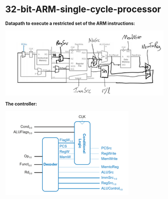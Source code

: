 # 32-bit-ARM-single-cycle-processor

**Datapath to execute a restricted set of the ARM instructions:**

![](docs/datapath.PNG)

**The controller:**

![](docs/controller.PNG)

